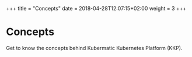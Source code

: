 +++
title = "Concepts"
date = 2018-04-28T12:07:15+02:00
weight = 3
+++

# Concepts

Get to know the concepts behind Kubermatic Kubernetes Platform (KKP).
